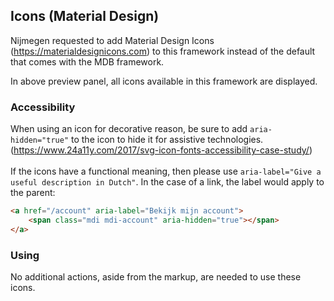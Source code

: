 ## Icons (Material Design)

Nijmegen requested to add Material Design Icons (https://materialdesignicons.com) to this framework instead of the default that comes with the MDB framework.

In above preview panel, all icons available in this framework are displayed.

### Accessibility

When using an icon for decorative reason, be sure to add `aria-hidden="true"` to the icon to hide it for assistive technologies.<br>
(https://www.24a11y.com/2017/svg-icon-fonts-accessibility-case-study/)
<br /><br />
If the icons have a functional meaning, then please use `aria-label="Give a useful description in Dutch"`.
In the case of a link, the label would apply to the parent:
```html
<a href="/account" aria-label="Bekijk mijn account">
    <span class="mdi mdi-account" aria-hidden="true"></span>
</a>
```

### Using

No additional actions, aside from the markup, are needed to use these icons.
